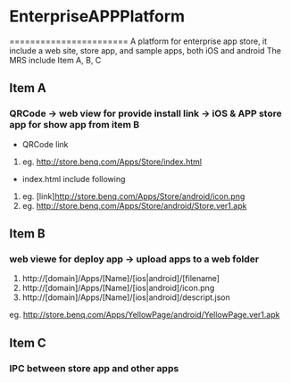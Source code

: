 # EnterpriseAPPPlatform
=======================
A platform for enterprise app store, it include a web site, store app, and sample apps, both iOS and android
The MRS include Item A, B, C

Item A
-----------------------

### QRCode -> web view for provide install link -> iOS & APP store app for show app from item B

* QRCode link
1. eg. http://store.benq.com/Apps/Store/index.html
* index.html include following
1. eg. [link]http://store.benq.com/Apps/Store/android/icon.png
2. eg. http://store.benq.com/Apps/Store/android/Store.ver1.apk

Item B
-----------------------

### web viewe for deploy app -> upload apps to a web folder 

1. http://[domain]/Apps/[Name]/[ios|android]/[filename]
2. http://[domain]/Apps/[Name]/[ios|android]/icon.png
3. http://[domain]/Apps/[Name]/[ios|android]/descript.json

eg. http://store.benq.com/Apps/YellowPage/android/YellowPage.ver1.apk

Item C
-----------------------

### IPC between store app and other apps
